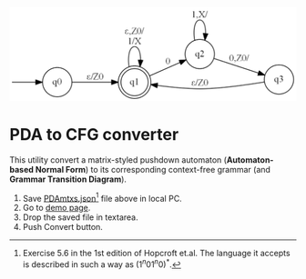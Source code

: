 ![](https://github.com/ubeito/PDAtoCFGconverter/blob/main/PDAmtxs.png)

# PDA to CFG converter

This utility convert a matrix-styled pushdown automaton (**Automaton-based Normal Form**) to its corresponding context-free grammar (and **Grammar Transition Diagram**).

1. Save [PDAmtxs.json](https://github.com/ubeito/PDAtoCFGconverter/blob/main/PDAmtxs.json)[^1] file above in local PC. 
2. Go to [demo page](https://ubeito.github.io//PDAtoCFG.html).
3. Drop the saved file in textarea.
4. Push Convert button.

[^1]: Exercise 5.6 in the 1st edition of Hopcroft et.al. The language it accepts is described in such a way as $(1^n 0 1^n 0)^*$.

